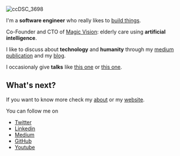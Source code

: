 ![ccDSC_3698](https://github.com/lanzani/lanzani/assets/15637306/e82320c1-3908-47d7-b2b2-b5f606a2c338)

I'm a **software engineer** who really likes to [build things](https://federicolanzani.com/projects).

Co-Founder and CTO of [Magic Vision](https://magicvision.ai): elderly care using **artificial intelligence**.

I like to discuss about **technology** and **humanity** through my [medium publication](https://medium.com/brass-for-brain) and my [blog](https://medium.com/@lanzani).

I occasionaly give **talks** like [this one](https://youtu.be/Dh119bpw0aw) or [this one](https://youtu.be/_tNEm2FIv5M).

## What's next?
If you want to know more check my [about](https://federicolanzani.com/about) or my [website](https://federicolanzani.com/).

You can follow me on
- [Twitter](https://x.com/FederLanzani)
- [Linkedin](https://www.linkedin.com/in/lanzani/)
- [Medium](https://medium.com/@lanzani)
- [GitHub](https://github.com/lanzani)
- [Youtube](https://www.youtube.com/@federico_lanzani)


<!--
**lanzani/lanzani** is a ✨ _special_ ✨ repository because its `README.md` (this file) appears on your GitHub profile.

Here are some ideas to get you started:

- 🔭 I’m currently working on ...
- 🌱 I’m currently learning ...
- 👯 I’m looking to collaborate on ...
- 🤔 I’m looking for help with ...
- 💬 Ask me about ...
- 📫 How to reach me: ...
- 😄 Pronouns: ...
- ⚡ Fun fact: ...
-->
